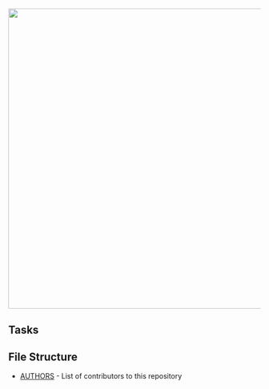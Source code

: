 # <a href="url"><img src="https://pixabay.com/photos/sea-shell-clam-ocean-sea-shells-1162770/" align="middle" width="600" height="600"></a>
## Tasks
## File Structure
* [AUTHORS](AUTHORS) - List of contributors to this repository
